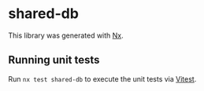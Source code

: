 # shared-db

This library was generated with [Nx](https://nx.dev).

## Running unit tests

Run `nx test shared-db` to execute the unit tests via [Vitest](https://vitest.dev/).
